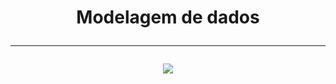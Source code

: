 

<h1 align="center">

Modelagem de dados <hr>

<img src="https://user-images.githubusercontent.com/80866334/188061582-55888e64-4319-49b2-89a7-d1deb7b81d37.png"/>

</h1>
